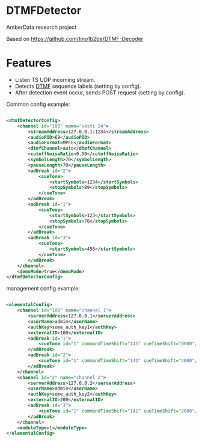 # DTMFDetector

AmberData research project

Based on https://github.com/tino1b2be/DTMF-Decoder

Features
================================
* Listen TS UDP incoming stream.
* Detects [DTMF](https://en.wikipedia.org/wiki/Dual-tone_multi-frequency_signaling "dtmf desc") sequence labels (setting by config).
* After detection event occur, sends POST request (setting by config).

Common config example:

```xml

<dtmfDetectorConfig>
    <channel id="100" name="vesti 24">
        <streamAddress>127.0.0.1:1234</streamAddress>
        <audioPID>69</audioPID>
        <audioFormat>MPEG</audioFormat>
        <dtmfChannel>auto</dtmfChannel>
        <cutoffNoiseRatio>0.50</cutoffNoiseRatio>
        <symbolLength>70</symbolLength>
        <pauseLength>70</pauseLength>
        <adBreak id="2">
            <cueTone>
                <startSymbols>1234</startSymbols>
                <stopSymbols>89</stopSymbols>
            </cueTone>
        </adBreak>
        <adBreak id="1">
            <cueTone>
                <startSymbols>123</startSymbols>
                <stopSymbols>78</stopSymbols>
            </cueTone>
        </adBreak>
        <adBreak id="3">
            <cueTone>
                <startSymbols>456</startSymbols>
            </cueTone>
        </adBreak>
    </channel>
    <demoMode>true</demoMode>
</dtmfDetectorConfig>
```

management config example:

```xml

<elementalConfig>
    <channel id="100" name="channel 1">
        <serverAddress>127.0.0.1</serverAddress>
        <userName>admin</userName>
        <authKey>some_auth_key1</authKey>
        <externalID>100</externalID>
        <adBreak id="1">
            <cueTone id="1" commandTimeShift="145" cueTimeShift="8000"/>
        </adBreak>
        <adBreak id="2">
            <cueTone id="1" commandTimeShift="143" cueTimeShift="4000"/>
        </adBreak>
    </channel>
    <channel id="2" name="channel 2">
        <serverAddress>127.0.0.2</serverAddress>
        <userName>admin</userName>
        <authKey>some_auth_key2</authKey>
        <externalID>200</externalID>
        <adBreak id="3">
            <cueTone id="1" commandTimeShift="141" cueTimeShift="2000"/>
        </adBreak>
    </channel>
    <moduleType>1</moduleType>
</elementalConfig>
```

